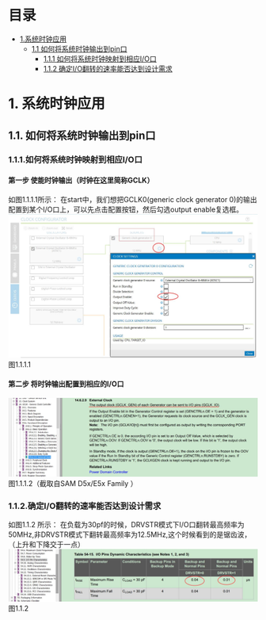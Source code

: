 # 目录
* [1.系统时钟应用](#1-系统时钟应用)
  * [1.1 如何将系统时钟输出到pin口](#11-如何将系统时钟输出到pin口)
    * [1.1.1 如何将系统时钟映射到相应I/O口](#111-如何将系统时钟映射到相应I/O口)
    * [1.1.2 确定I/O翻转的速率能否达到设计需求](#112-确定I/O翻转的速率能否达到设计需求)


# 1. 系统时钟应用
## 1.1. 如何将系统时钟输出到pin口

### 1.1.1.如何将系统时钟映射到相应I/O口
#### 第一步 使能时钟输出（时钟在这里简称GCLK）
如图1.1.1.1所示：
在start中，我们想把GCLK0(generic clock generator 0)的输出配置到某个I/O口上，可以先点击配置按钮，然后勾选output enable复选框。
![images](https://github.com/yuchengstudio/SAMD51/blob/master/aplication_note/pictures/sysclock_003.jpg)
图1.1.1.1

#### 第二步 将时钟输出配置到相应的I/O口

![images](https://github.com/yuchengstudio/SAMD51/blob/master/aplication_note/pictures/sysclock_004.jpg)
图1.1.1.2（截取自SAM D5x/E5x Family ）


### 1.1.2.确定I/O翻转的速率能否达到设计需求
如图1.1.2 所示：
在负载为30pf的时候，DRVSTR模式下I/O口翻转最高频率为50MHz,非DRVSTR模式下翻转最高频率为12.5MHz,这个时候看到的是锯齿波，（上升和下降交于一点）
![images](https://github.com/yuchengstudio/SAMD51/blob/master/aplication_note/pictures/sysclock_002.jpg)
图1.1.2

  


